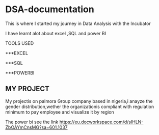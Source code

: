 # DSA-documentation 
This is where I started my journey in Data Analysis with the Incubator


I have learnt alot about excel ,SQL and power BI

TOOLS USED


 ***EXCEL
 
***SQL

***POWERBI
## MY PROJECT
My projectis on palmora Group company based in nigeria,i anayze the gender distribution,wether the organizationis compliant with regulation minimum to pay employee and visualize it by region


The power bi see the link https://eu.docworkspace.com/d/sIHLN-ZbOAYmCnsMG?sa=601.1037
